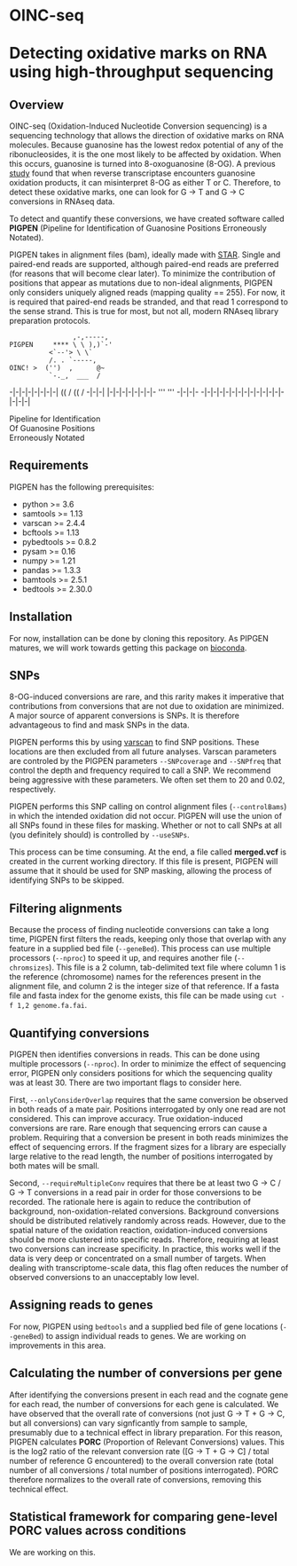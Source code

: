 # OINC-seq <br/> <br/>Detecting oxidative marks on RNA using high-throughput sequencing

## Overview

OINC-seq (Oxidation-Induced Nucleotide Conversion sequencing) is a sequencing technology that allows the direction of oxidative marks on RNA molecules. Because guanosine has the lowest redox potential of any of the ribonucleosides, it is the one most likely to be affected by oxidation. When this occurs, guanosine is turned into 8-oxoguanosine (8-OG). A previous [study](https://pubs.acs.org/doi/10.1021/acs.biochem.7b00730) found that when reverse transcriptase encounters guanosine oxidation products, it can misinterpret 8-OG as either T or C. Therefore, to detect these oxidative marks, one can look for G -> T and G -> C conversions in RNAseq data.

To detect and quantify these conversions, we have created software called **PIGPEN** (Pipeline for Identification of Guanosine Positions Erroneously Notated). 

PIGPEN takes in alignment files (bam), ideally made with [STAR](https://github.com/alexdobin/STAR). Single and paired-end reads are supported, although paired-end reads are preferred (for reasons that will become clear later). To minimize the contribution of positions that appear as mutations due to non-ideal alignments, PIGPEN only considers uniquely aligned reads (mapping quality == 255). For now, it is required that paired-end reads be stranded, and that read 1 correspond to the sense strand. This is true for most, but not all, modern RNAseq library preparation protocols.

                    ,-,-----,
    PIGPEN     **** \ \ ),)`-'
              <`--'> \ \` 
              /. . `-----,
    OINC! >  ('')  ,      @~
              `-._,  ___  /
\-|-|-|-|-|-|-|-| (( /  (( / -|-|-| 
|-|-|-|-|-|-|-|- '''   ''' -|-|-|-
\-|-|-|-|-|-|-|-|-|-|-|-|-|-|-|-|-|

   Pipeline for Identification <br/>
      Of Guanosine Positions <br/>
       Erroneously Notated <br/>

## Requirements

PIGPEN has the following prerequisites:
- python >= 3.6
- samtools >= 1.13
- varscan >= 2.4.4
- bcftools >= 1.13
- pybedtools >= 0.8.2
- pysam >= 0.16
- numpy >= 1.21
- pandas >= 1.3.3
- bamtools >= 2.5.1
- bedtools >= 2.30.0

## Installation

For now, installation can be done by cloning this repository. As PIPGEN matures, we will work towards getting this package on [bioconda](https://bioconda.github.io/). 

## SNPs

8-OG-induced conversions are rare, and this rarity makes it imperative that contributions from conversions that are not due to oxidation are minimized.  A major source of apparent conversions is SNPs. It is therefore advantageous to find and mask SNPs in the data.

PIGPEN performs this by using [varscan](http://varscan.sourceforge.net/using-varscan.html) to find SNP positions. These locations are then excluded from all future analyses. Varscan parameters are controled by the PIGPEN parameters `--SNPcoverage` and `--SNPfreq` that control the depth and frequency required to call a SNP. We recommend being aggressive with these parameters. We often set them to 20 and 0.02, respectively.

PIGPEN performs this SNP calling on control alignment files (`--controlBams`) in which the intended oxidation did not occur. PIGPEN will use the union of all SNPs found in these files for masking.  Whether or not to call SNPs at all (you definitely should) is controlled by `--useSNPs`.

This process can be time consuming. At the end, a file called **merged.vcf** is created in the current working directory. If this file is present, PIGPEN will assume that it should be used for SNP masking, allowing the process of identifying SNPs to be skipped.

## Filtering alignments

Because the process of finding nucleotide conversions can take a long time, PIGPEN first filters the reads, keeping only those that overlap with any feature in a supplied bed file (`--geneBed`). This process can use multiple processors (`--nproc`) to speed it up, and requires another file (`--chromsizes`). This file is a 2 column, tab-delimited text file where column 1 is the reference (chromosome) names for the references present in the alignment file, and column 2 is the integer size of that reference. If a fasta file and fasta index for the genome exists, this file can be made using `cut -f 1,2 genome.fa.fai`.

## Quantifying conversions

PIGPEN then identifies conversions in reads. This can be done using multiple processors (`--nproc`). In order to minimize the effect of sequencing error, PIGPEN only considers positions for which the sequencing quality was at least 30. There are two important flags to consider here.

First, `--onlyConsiderOverlap` requires that the same conversion be observed in both reads of a mate pair. Positions interrogated by only one read are not considered. This can improve accuracy. True oxidation-induced conversions are rare. Rare enough that sequencing errors can cause a problem. Requiring that a conversion be present in both reads minimizes the effect of sequencing errors. If the fragment sizes for a library are especially large relative to the read length, the number of positions interrogated by both mates will be small.

Second, `--requireMultipleConv` requires that there be at least two G -> C / G -> T conversions in a read pair in order for those conversions to be recorded. The rationale here is again to reduce the contribution of background, non-oxidation-related conversions. Background conversions should be distributed relatively randomly across reads. However, due to the spatial nature of the oxidation reaction, oxidation-induced conversions should be more clustered into specific reads. Therefore, requiring at least two conversions can increase specificity. In practice, this works well if the data is very deep or concentrated on a small number of targets. When dealing with transcriptome-scale data, this flag often reduces the number of observed conversions to an unacceptably low level.

## Assigning reads to genes

For now, PIGPEN using `bedtools` and a supplied bed file of gene locations (`--geneBed`) to assign individual reads to genes. We are working on improvements in this area.

## Calculating the number of conversions per gene

After identifying the conversions present in each read and the cognate gene for each read, the number of conversions for each gene is calculated. We have observed that the overall rate of conversions (not just G -> T + G -> C, but all conversions) can vary signficantly from sample to sample, presumably due to a technical effect in library preparation. For this reason, PIGPEN calculates **PORC** (Proportion of Relevant Conversions) values. This is the log2 ratio of the relevant conversion rate ([G -> T + G -> C] / total number of reference G encountered) to the overall conversion rate (total number of all conversions / total number of positions interrogated). PORC therefore normalizes to the overall rate of conversions, removing this technical effect.

## Statistical framework for comparing gene-level PORC values across conditions

We are working on this.





